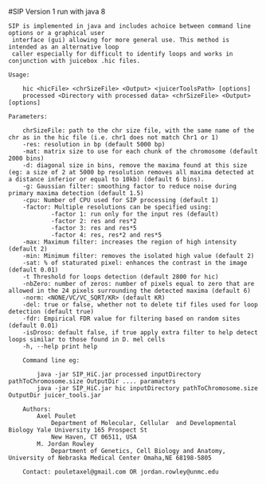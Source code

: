 #SIP Version 1 run with java 8

	SIP is implemented in java and includes achoice between command line options or	a graphical user
	 interface (gui) allowing for more general use. This method is intended as an alternative loop 
	 caller especially for difficult to identify loops and works in conjunction with juicebox .hic files.

	Usage:
	
        hic <hicFile> <chrSizeFile> <Output> <juicerToolsPath> [options]
        processed <Directory with processed data> <chrSizeFile> <Output> [options]

	Parameters:
    
        chrSizeFile: path to the chr size file, with the same name of the chr as in the hic file (i.e. chr1 does not match Chr1 or 1)
        -res: resolution in bp (default 5000 bp)
        -mat: matrix size to use for each chunk of the chromosome (default 2000 bins)
        -d: diagonal size in bins, remove the maxima found at this size (eg: a size of 2 at 5000 bp resolution removes all maxima detected at a distance inferior or equal to 10kb) (default 6 bins).
        -g: Gaussian filter: smoothing factor to reduce noise during primary maxima detection (default 1.5)
        -cpu: Number of CPU used for SIP processing (default 1)
        -factor: Multiple resolutions can be specified using:          
        		-factor 1: run only for the input res (default)
                -factor 2: res and res*2
                -factor 3: res and res*5
                -factor 4: res, res*2 and res*5
        -max: Maximum filter: increases the region of high intensity (default 2)
        -min: Minimum filter: removes the isolated high value (default 2)
        -sat: % of staturated pixel: enhances the contrast in the image (default 0.01)
        -t Threshold for loops detection (default 2800 for hic)
        -nbZero: number of zeros: number of pixels equal to zero that are allowed in the 24 pixels surrounding the detected maxima (default 6)
        -norm: <NONE/VC/VC_SQRT/KR> (default KR)
        -del: true or false, whether not to delete tif files used for loop detection (default true)
        -fdr: Empirical FDR value for filtering based on random sites (default 0.01)
        -isDroso: default false, if true apply extra filter to help detect loops similar to those found in D. mel cells
        -h, --help print help

		Command line eg:

			java -jar SIP_HiC.jar processed inputDirectory pathToChromosome.size OutputDir .... paramaters
			java -jar SIP_HiC.jar hic inputDirectory pathToChromosome.size OutputDir juicer_tools.jar
			
		Authors:
			Axel Poulet
				Department of Molecular, Cellular  and Developmental Biology Yale University 165 Prospect St
				New Haven, CT 06511, USA
			M. Jordan Rowley
				Department of Genetics, Cell Biology and Anatomy, University of Nebraska Medical Center Omaha,NE 68198-5805
				
		Contact: pouletaxel@gmail.com OR jordan.rowley@unmc.edu